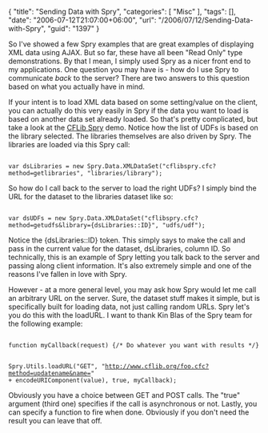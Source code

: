 {
	"title": "Sending Data with Spry",
	"categories": [
		"Misc"
	],
	"tags": [],
	"date": "2006-07-12T21:07:00+06:00",
	"url": "/2006/07/12/Sending-Data-with-Spry",
	"guid": "1397"
}

So I've showed a few Spry examples that are great examples of displaying XML data using AJAX. But so far, these have all been "Read Only" type demonstrations. By that I mean, I simply used Spry as a nicer front end to my applications. One question you may have is - how do I use Spry to communicate <i>back</i> to the server? There are two answers to this question based on what you actually have in mind.
<!--more-->
If your intent is to load XML data based on some setting/value on the client, you can actually do this very easily in Spry if the data you want to load is based on another data set already loaded. So that's pretty complicated, but take a look at the <a href="http://www.cflib.org/spry/">CFLib Spry</a> demo. Notice how the list of UDFs is based on the library selected. The libraries themselves are also driven by Spry. The libraries are loaded via this Spry call:

<code>
var dsLibraries = new Spry.Data.XMLDataSet("cflibspry.cfc?method=getlibraries", "libraries/library");
</code>

So how do I call back to the server to load the right UDFs? I simply bind the URL for the dataset to the libraries dataset like so:

<code>
var dsUDFs = new Spry.Data.XMLDataSet("cflibspry.cfc?method=getudfs&library={dsLibraries::ID}", "udfs/udf");
</code>

Notice the {dsLibraries::ID} token. This simply says to make the call and pass in the current value for the dataset, dsLibraries, column ID. So technically, this is an example of Spry letting you talk back to the server and passing along client information. It's also extremely simple and one of the reasons I've fallen in love with Spry. 

However - at a more general level, you may ask how Spry would let me call an arbitrary URL on the server. Sure, the dataset stuff makes it simple, but is specifically built for loading data, not just calling random URLs. Spry let's you do this with the loadURL. I want to thank Kin Blas of the Spry team for the following example:

<code>
function myCallback(request) {/* Do whatever you want with results */}

Spry.Utils.loadURL("GET",
"http://www.cflib.org/foo.cfc?method=updatename&name=" +
encodeURIComponent(value), true, myCallback);
</code>

Obviously you have a choice between GET and POST calls. The "true" argument (third one) specifies if the call is asynchronous or not. Lastly, you can specify a function to fire when done. Obviously if you don't need the result you can leave that off.